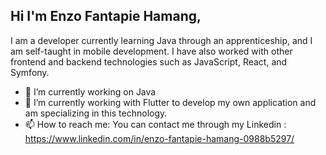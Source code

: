## Hi I'm Enzo Fantapie Hamang,

 I am a developer currently learning Java through an apprenticeship, and I am self-taught in mobile development. I have also worked with other frontend and backend technologies such as JavaScript, React, and Symfony.

- 🔭 I’m currently working on Java
- 🌱 I’m currently working with Flutter to develop my own application and am specializing in this technology.
- 📫 How to reach me: You can contact me through my Linkedin : https://www.linkedin.com/in/enzo-fantapie-hamang-0988b5297/

